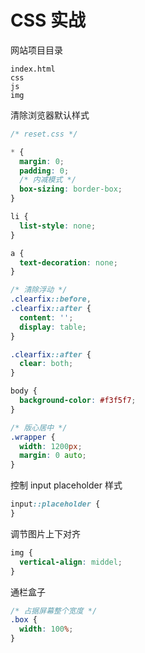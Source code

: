 # CSS 实战

网站项目目录

```
index.html
css
js
img
```

清除浏览器默认样式

```css
/* reset.css */

* {
  margin: 0;
  padding: 0;
  /* 内减模式 */
  box-sizing: border-box;
}

li {
  list-style: none;
}

a {
  text-decoration: none;
}

/* 清除浮动 */
.clearfix::before,
.clearfix::after {
  content: '';
  display: table;
}

.clearfix::after {
  clear: both;
}

body {
  background-color: #f3f5f7;
}

/* 版心居中 */
.wrapper {
  width: 1200px;
  margin: 0 auto;
}
```

控制 input placeholder 样式

```css
input::placeholder {
}
```

调节图片上下对齐

```css
img {
  vertical-align: middel;
}
```

通栏盒子

```css
/* 占据屏幕整个宽度 */
.box {
  width: 100%;
}
```

